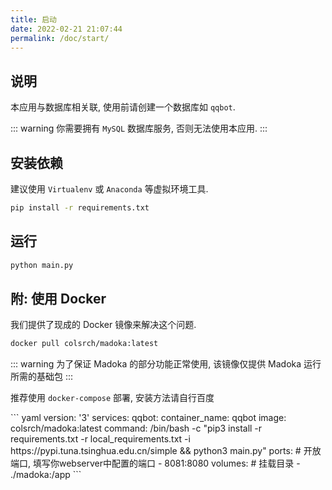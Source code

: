 ```yaml
---
title: 启动
date: 2022-02-21 21:07:44
permalink: /doc/start/
---
```


## 说明

本应用与数据库相关联, 使用前请创建一个数据库如 `qqbot`.

::: warning
你需要拥有 `MySQL` 数据库服务, 否则无法使用本应用.
:::

## 安装依赖

建议使用 `Virtualenv` 或 `Anaconda` 等虚拟环境工具.

``` bash
pip install -r requirements.txt
```

## 运行

``` bash
python main.py
```

## 附: 使用 Docker

我们提供了现成的 Docker 镜像来解决这个问题.

``` bash
docker pull colsrch/madoka:latest
```

::: warning
为了保证 Madoka 的部分功能正常使用, 该镜像仅提供 Madoka 运行所需的基础包
:::

推荐使用 `docker-compose` 部署, 安装方法请自行百度

<code-group>
  <code-block title="docker-compose.yml" active>
  ``` yaml
  version: '3'
  services:
    qqbot:
      container_name: qqbot
      image: colsrch/madoka:latest
      command: /bin/bash -c "pip3 install -r requirements.txt -r local_requirements.txt -i https://pypi.tuna.tsinghua.edu.cn/simple && python3 main.py"
      ports:  # 开放端口, 填写你webserver中配置的端口
        - 8081:8080
      volumes: # 挂载目录
        - ./madoka:/app
  ```
  </code-block>
</code-group>
